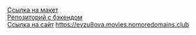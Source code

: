 [Ссылка на макет](https://www.figma.com/proto/68iXpM38jB5d6Xb4fhdibi/Diploma_design_Zubova_EV?page-id=891%3A3857&node-id=932%3A3228&viewport=-665%2C100%2C0.5&scaling=min-zoom)  
[Репозиторий с бэкендом](https://github.com/EvgeniiaZu8ova/movies-explorer-api)  
[Ссылка на сайт](https://evzu8ova.movies.nomoredomains.club) https://evzu8ova.movies.nomoredomains.club
